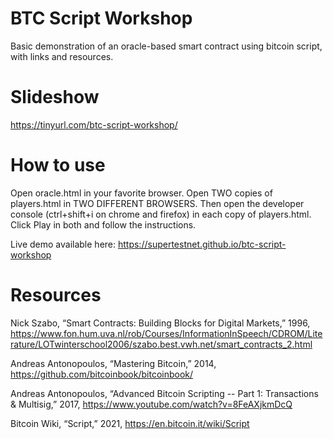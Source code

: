 # BTC Script Workshop
Basic demonstration of an oracle-based smart contract using bitcoin script, with links and resources.

# Slideshow
https://tinyurl.com/btc-script-workshop/

# How to use
Open oracle.html in your favorite browser. Open TWO copies of players.html in TWO DIFFERENT BROWSERS. Then open the developer console (ctrl+shift+i on chrome and firefox) in each copy of players.html. Click Play in both and follow the instructions.

Live demo available here:
https://supertestnet.github.io/btc-script-workshop

# Resources
Nick Szabo, “Smart Contracts: Building Blocks for Digital Markets,” 1996, https://www.fon.hum.uva.nl/rob/Courses/InformationInSpeech/CDROM/Literature/LOTwinterschool2006/szabo.best.vwh.net/smart_contracts_2.html

Andreas Antonopoulos, “Mastering Bitcoin,” 2014, https://github.com/bitcoinbook/bitcoinbook/

Andreas Antonopoulos, “Advanced Bitcoin Scripting -- Part 1: Transactions & Multisig,” 2017, https://www.youtube.com/watch?v=8FeAXjkmDcQ

Bitcoin Wiki, “Script,” 2021, https://en.bitcoin.it/wiki/Script
